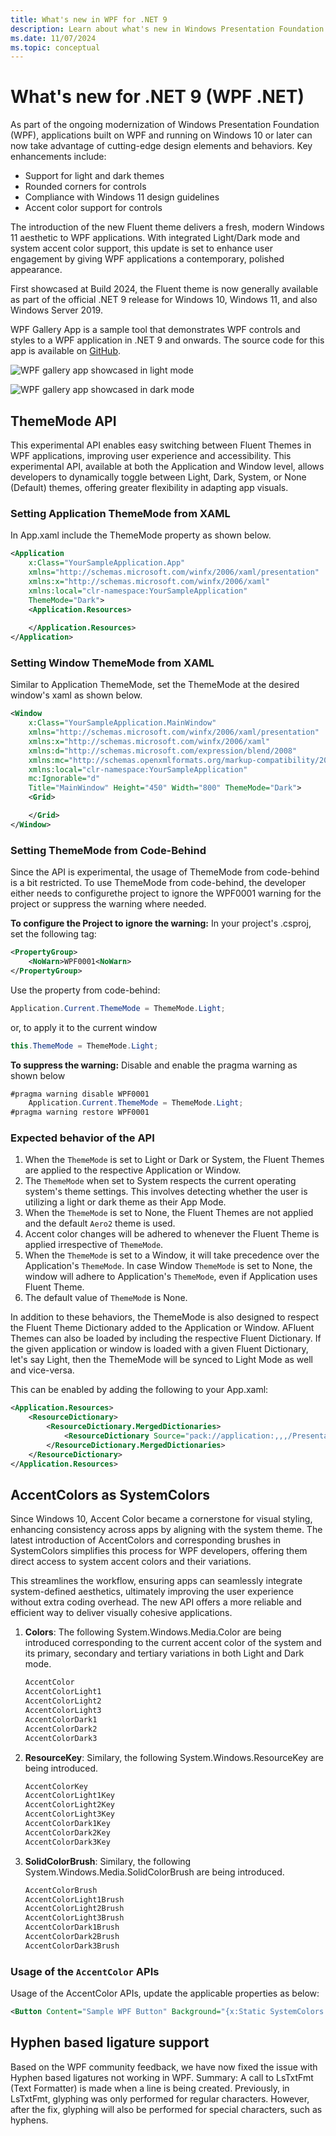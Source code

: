 ```yaml
---
title: What's new in WPF for .NET 9
description: Learn about what's new in Windows Presentation Foundation (WPF) for .NET 9. .NET 9 was released November 2024.
ms.date: 11/07/2024
ms.topic: conceptual
---
```


# What's new for .NET 9 (WPF .NET)

As part of the ongoing modernization of Windows Presentation Foundation (WPF), applications built on WPF and running on Windows 10 or later can now take advantage of cutting-edge design elements and behaviors. Key enhancements include:

- Support for light and dark themes
- Rounded corners for controls
- Compliance with Windows 11 design guidelines
- Accent color support for controls

The introduction of the new Fluent theme delivers a fresh, modern Windows 11 aesthetic to WPF applications. With integrated Light/Dark mode and system accent color support, this update is set to enhance user engagement by giving WPF applications a contemporary, polished appearance.

First showcased at Build 2024, the Fluent theme is now generally available as part of the official .NET 9 release for Windows 10, Windows 11, and also Windows Server 2019.

WPF Gallery App is a sample tool that demonstrates WPF controls and styles to a WPF application in .NET 9 and onwards. The source code for this app is available on [GitHub](https://github.com/microsoft/WPF-Samples).

![WPF gallery app showcased in light mode](./media/wpflight.png)

![WPF gallery app showcased in dark mode](./media/wpfdark.png)

## ThemeMode API

This experimental API enables easy switching between Fluent Themes in WPF applications, improving user experience and accessibility. This experimental API, available at both the Application and Window level, allows developers to dynamically toggle between Light, Dark, System, or None (Default) themes, offering greater flexibility in adapting app visuals.

### Setting Application ThemeMode from XAML

In App.xaml include the ThemeMode property as shown below.

```xml
<Application 
    x:Class="YourSampleApplication.App"
    xmlns="http://schemas.microsoft.com/winfx/2006/xaml/presentation"
    xmlns:x="http://schemas.microsoft.com/winfx/2006/xaml"
    xmlns:local="clr-namespace:YourSampleApplication"
    ThemeMode="Dark">
    <Application.Resources>
    
    </Application.Resources>
</Application>
```

### Setting Window ThemeMode from XAML

Similar to Application ThemeMode, set the ThemeMode at the desired window's xaml as shown below.

```xml
<Window
    x:Class="YourSampleApplication.MainWindow"
    xmlns="http://schemas.microsoft.com/winfx/2006/xaml/presentation"
    xmlns:x="http://schemas.microsoft.com/winfx/2006/xaml"
    xmlns:d="http://schemas.microsoft.com/expression/blend/2008"
    xmlns:mc="http://schemas.openxmlformats.org/markup-compatibility/2006"
    xmlns:local="clr-namespace:YourSampleApplication"
    mc:Ignorable="d"
    Title="MainWindow" Height="450" Width="800" ThemeMode="Dark">
    <Grid>

    </Grid>
</Window>
```

### Setting ThemeMode from Code-Behind

Since the API is experimental, the usage of ThemeMode from code-behind is a bit restricted. To use ThemeMode from code-behind, the developer either needs to configurethe project to ignore the WPF0001 warning for the project or suppress the warning where needed.

**To configure the Project to ignore the warning:** In your project's .csproj, set the following tag:

```xml
<PropertyGroup>
    <NoWarn>WPF0001<NoWarn>
</PropertyGroup>
```

Use the property from code-behind:

```cs
Application.Current.ThemeMode = ThemeMode.Light;
```

or, to apply it to the current window

```cs
this.ThemeMode = ThemeMode.Light;
```

**To suppress the warning:** Disable and enable the pragma warning as shown below

```cs
#pragma warning disable WPF0001
    Application.Current.ThemeMode = ThemeMode.Light;
#pragma warning restore WPF0001
```

### Expected behavior of the API

1. When the `ThemeMode` is set to Light or Dark or System, the Fluent Themes are applied to the respective Application or Window.
2. The `ThemeMode` when set to System respects the current operating system's theme settings. This involves detecting whether the user is utilizing a light or dark theme as their App Mode.
3. When the `ThemeMode` is set to None, the Fluent Themes are not applied and the default `Aero2` theme is used.
4. Accent color changes will be adhered to whenever the Fluent Theme is applied irrespective of `ThemeMode`.
5. When the `ThemeMode` is set to a Window, it will take precedence over the Application's `ThemeMode`. In case Window `ThemeMode` is set to None, the window will adhere to Application's `ThemeMode`, even if Application uses Fluent Theme.
6. The default value of `ThemeMod`e is None.

In addition to these behaviors, the ThemeMode is also designed to respect the Fluent Theme Dictionary added to the Application or Window. AFluent Themes can also be loaded by including the respective Fluent Dictionary. If the given application or window is loaded with a given Fluent Dictionary, let's say Light, then the ThemeMode will be synced to Light Mode as well and vice-versa.

This can be enabled by adding the following to your App.xaml:

```xml
<Application.Resources>
    <ResourceDictionary>
        <ResourceDictionary.MergedDictionaries>
            <ResourceDictionary Source="pack://application:,,,/PresentationFramework.Fluent;component/Themes/Fluent.xaml" />
        </ResourceDictionary.MergedDictionaries>
    </ResourceDictionary>
</Application.Resources>
```

## AccentColors as SystemColors

Since Windows 10, Accent Color became a cornerstone for visual styling, enhancing consistency across apps by aligning with the system theme. The latest introduction of AccentColors and corresponding brushes in SystemColors simplifies this process for WPF developers, offering them direct access to system accent colors and their variations.

This streamlines the workflow, ensuring apps can seamlessly integrate system-defined aesthetics, ultimately improving the user experience without extra coding overhead. The new API offers a more reliable and efficient way to deliver visually cohesive applications.

1. **Colors**: The following System.Windows.Media.Color are being introduced corresponding to the current accent color of the system and its primary, secondary and tertiary variations in both Light and Dark mode.

    ```cs
    AccentColor
    AccentColorLight1
    AccentColorLight2
    AccentColorLight3
    AccentColorDark1
    AccentColorDark2
    AccentColorDark3
    ```

2. **ResourceKey**: Similary, the following System.Windows.ResourceKey are being introduced.

    ```cs
    AccentColorKey
    AccentColorLight1Key
    AccentColorLight2Key
    AccentColorLight3Key
    AccentColorDark1Key
    AccentColorDark2Key
    AccentColorDark3Key
    ```

3. **SolidColorBrush**: Similary, the following System.Windows.Media.SolidColorBrush are being introduced.

    ```cs
    AccentColorBrush
    AccentColorLight1Brush
    AccentColorLight2Brush
    AccentColorLight3Brush
    AccentColorDark1Brush
    AccentColorDark2Brush
    AccentColorDark3Brush
    ```

### Usage of the `AccentColor` APIs

Usage of the AccentColor APIs, update the applicable properties as below:

```xml
<Button Content="Sample WPF Button" Background="{x:Static SystemColors.AccentColorBrush}" />
```

## Hyphen based ligature support

Based on the WPF community feedback, we have now fixed the issue with Hyphen based ligatures not working in WPF. Summary: A call to LsTxtFmt (Text Formatter) is made when a line is being created. Previously, in LsTxtFmt, glyphing was only performed for regular characters. However, after the fix, glyphing will also be performed for special characters, such as hyphens.
